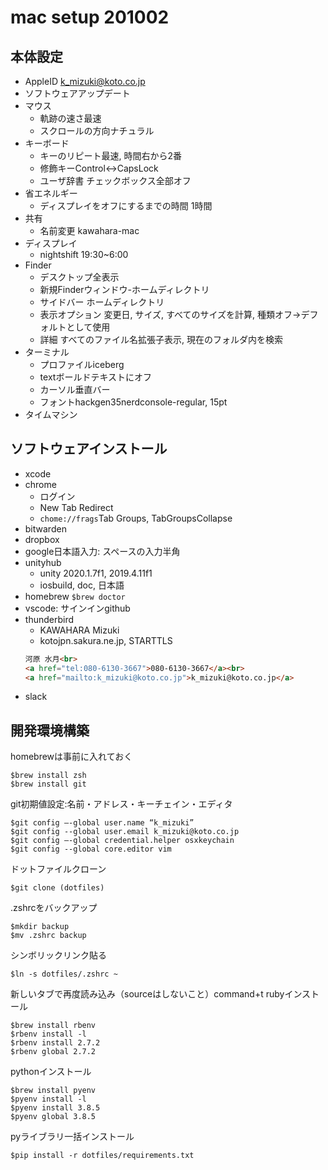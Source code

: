 # mac setup 201002

## 本体設定
* AppleID k_mizuki@koto.co.jp
* ソフトウェアアップデート
* マウス
    - 軌跡の速さ最速
    - スクロールの方向ナチュラル
* キーボード
    - キーのリピート最速, 時間右から2番
    - 修飾キーControl<->CapsLock
    - ユーザ辞書 チェックボックス全部オフ
* 省エネルギー
    - ディスプレイをオフにするまでの時間 1時間
* 共有
    - 名前変更 kawahara-mac
* ディスプレイ
    - nightshift 19:30~6:00
* Finder
    - デスクトップ全表示
    - 新規Finderウィンドウ-ホームディレクトリ
    - サイドバー ホームディレクトリ
    - 表示オプション 変更日, サイズ, すべてのサイズを計算, 種類オフ->デフォルトとして使用
    - 詳細 すべてのファイル名拡張子表示, 現在のフォルダ内を検索
* ターミナル
    - プロファイルiceberg
    - textボールドテキストにオフ
    - カーソル垂直バー
    - フォントhackgen35nerdconsole-regular, 15pt
* タイムマシン

## ソフトウェアインストール
* xcode
* chrome
    - ログイン
    - New Tab Redirect
    - `chome://frags`Tab Groups, TabGroupsCollapse
* bitwarden
* dropbox
* google日本語入力: スペースの入力半角
* unityhub
    - unity 2020.1.7f1, 2019.4.11f1
    - iosbuild, doc, 日本語
* homebrew `$brew doctor`
* vscode: サインインgithub
* thunderbird
    - KAWAHARA Mizuki
    - kotojpn.sakura.ne.jp, STARTTLS
    ```html
    河原 水月<br>
    <a href="tel:080-6130-3667">080-6130-3667</a><br>
    <a href="mailto:k_mizuki@koto.co.jp">k_mizuki@koto.co.jp</a>
    ```
* slack

## 開発環境構築
homebrewは事前に入れておく
```shell
$brew install zsh
$brew install git
```
git初期値設定:名前・アドレス・キーチェイン・エディタ
```shell
$git config —-global user.name “k_mizuki”
$git config --global user.email k_mizuki@koto.co.jp
$git config —-global credential.helper osxkeychain
$git config --global core.editor vim
```
ドットファイルクローン
```shell
$git clone (dotfiles)
```
.zshrcをバックアップ
```shell
$mkdir backup
$mv .zshrc backup
```
シンボリックリンク貼る
```shell
$ln -s dotfiles/.zshrc ~
```
新しいタブで再度読み込み（sourceはしないこと）command+t
rubyインストール
```shell
$brew install rbenv
$rbenv install -l
$rbenv install 2.7.2
$rbenv global 2.7.2
```
pythonインストール
```shell
$brew install pyenv
$pyenv install -l
$pyenv install 3.8.5
$pyenv global 3.8.5
```
pyライブラリ一括インストール
```shell
$pip install -r dotfiles/requirements.txt
```
